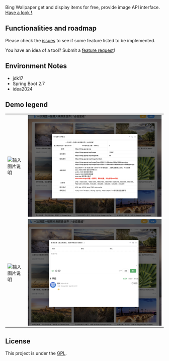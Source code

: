 Bing Wallpaper get and display items for free, provide image API interface. [Have a look !](https://bing.xpyvip.top).

## Functionalities and roadmap

Please check the [issues](https://github.com/xpy865934/bingWallpaper-GPL/issues) to see if some feature listed to be implemented.

You have an idea of a tool? Submit a [feature request](https://github.com/xpy865934/bingWallpaper-GPL/issues/new/choose)!

## Environment Notes

- jdk17
- Spring Boot 2.7
- idea2024

## Demo legend
|                                                                                            |                                                                                            |
|--------------------------------------------------------------------------------------------|--------------------------------------------------------------------------------------------|
| ![输入图片说明](.github/demo1.png "屏幕截图")                                                        | ![输入图片说明](.github/demo2.png "屏幕截图")                                                        |
| ![输入图片说明](.github/demo3.png "屏幕截图")                                                        | ![输入图片说明](.github/demo4.png "屏幕截图")                                                        |

## License

This project is under the [GPL](LICENSE).